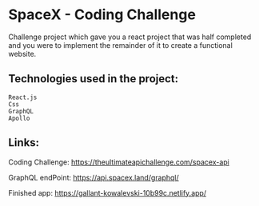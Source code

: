 # SpaceX - Coding Challenge

Challenge project which gave you a react project that was half completed and you were to implement the remainder of it to create a functional website.


## Technologies used in the project:
```
React.js
Css
GraphQL
Apollo
```
## Links:

Coding Challenge:
https://theultimateapichallenge.com/spacex-api

GraphQL endPoint:
https://api.spacex.land/graphql/

Finished app:
https://gallant-kowalevski-10b99c.netlify.app/



